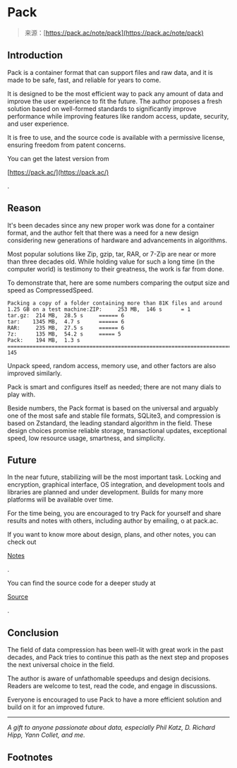 <!--yml
category: 未分类
date: 2024-05-29 12:34:30
-->

# Pack

> 来源：[https://pack.ac/note/pack](https://pack.ac/note/pack)

## Introduction

Pack is a container format that can support files and raw data, and it is made to be safe, fast, and reliable for years to come.

It is designed to be the most efficient way to pack any amount of data and improve the user experience to fit the future. The author proposes a fresh solution based on well-formed standards to significantly improve performance while improving features like random access, update, security, and user experience.

It is free to use, and the source code is available with a permissive license, ensuring freedom from patent concerns.

You can get the latest version from

[https://pack.ac/](https://pack.ac/)

.

## Reason

It's been decades since any new proper work was done for a container format, and the author felt that there was a need for a new design considering new generations of hardware and advancements in algorithms.

Most popular solutions like Zip, gzip, tar, RAR, or 7-Zip are near or more than three decades old. While holding value for such a long time (in the computer world) is testimony to their greatness, the work is far from done.

To demonstrate that, here are some numbers comparing the output size and speed as CompressedSpeed.

```
Packing a copy of a folder containing more than 81K files and around 1.25 GB on a test machine:ZIP:     253 MB,  146 s      = 1
tar.gz:  214 MB,  28.5 s     ====== 6
tar:    1345 MB,  4.7 s      ====== 6
RAR:     235 MB,  27.5 s     ====== 6
7z:      135 MB,  54.2 s     ===== 5
Pack:    194 MB,  1.3 s      ================================================================================================================================================= 145
```

Unpack speed, random access, memory use, and other factors are also improved similarly.

Pack is smart and configures itself as needed; there are not many dials to play with.

Beside numbers, the Pack format is based on the universal and arguably one of the most safe and stable file formats, SQLite3, and compression is based on Zstandard, the leading standard algorithm in the field. These design choices promise reliable storage, transactional updates, exceptional speed, low resource usage, smartness, and simplicity.

## Future

In the near future, stabilizing will be the most important task. Locking and encryption, graphical interface, OS integration, and development tools and libraries are planned and under development. Builds for many more platforms will be available over time.

For the time being, you are encouraged to try Pack for yourself and share results and notes with others, including author by emailing, o at pack.ac.

If you want to know more about design, plans, and other notes, you can check out

[Notes](/notes)

.

You can find the source code for a deeper study at

[Source](/source)

.

## Conclusion

The field of data compression has been well-lit with great work in the past decades, and Pack tries to continue this path as the next step and proposes the next universal choice in the field.

The author is aware of unfathomable speedups and design decisions. Readers are welcome to test, read the code, and engage in discussions.

Everyone is encouraged to use Pack to have a more efficient solution and build on it for an improved future.

* * *

*A gift to anyone passionate about data, especially Phil Katz, D. Richard Hipp, Yann Collet, and me.*

## Footnotes